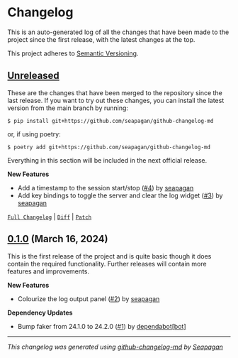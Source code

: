# Changelog

This is an auto-generated log of all the changes that have been made to the
project since the first release, with the latest changes at the top.

This project adheres to [Semantic Versioning](https://semver.org/spec/v2.0.0.html).


## [Unreleased](https://github.com/seapagan/fastapi-tui/tree/HEAD)


These are the changes that have been merged to the repository since the last
release. If you want to try out these changes, you can install the latest
version from the main branch by running:

```console
$ pip install git+https://github.com/seapagan/github-changelog-md
```

or, if using poetry:

```console
$ poetry add git+https://github.com/seapagan/github-changelog-md
```
Everything in this section will be included in the next official release.


**New Features**

- Add a timestamp to the session start/stop ([#4](https://github.com/seapagan/fastapi-tui/pull/4)) by [seapagan](https://github.com/seapagan)
- Add key bindings to toggle the server and clear the log widget ([#3](https://github.com/seapagan/fastapi-tui/pull/3)) by [seapagan](https://github.com/seapagan)

[`Full Changelog`](https://github.com/seapagan/fastapi-tui/compare/0.1.0...HEAD) | [`Diff`](https://github.com/seapagan/fastapi-tui/compare/0.1.0...HEAD.diff) | [`Patch`](https://github.com/seapagan/fastapi-tui/compare/0.1.0...HEAD.patch)

## [0.1.0](https://github.com/seapagan/fastapi-tui/releases/tag/0.1.0) (March 16, 2024)


This is the first release of the project and is quite basic though it does
contain the required functionality. Further releases will contain more
features and improvements.


**New Features**

- Colourize the log output panel ([#2](https://github.com/seapagan/fastapi-tui/pull/2)) by [seapagan](https://github.com/seapagan)

**Dependency Updates**

- Bump faker from 24.1.0 to 24.2.0 ([#1](https://github.com/seapagan/fastapi-tui/pull/1)) by [dependabot[bot]](https://github.com/apps/dependabot)

---
*This changelog was generated using [github-changelog-md](http://changelog.seapagan.net/) by [Seapagan](https://github.com/seapagan)*
